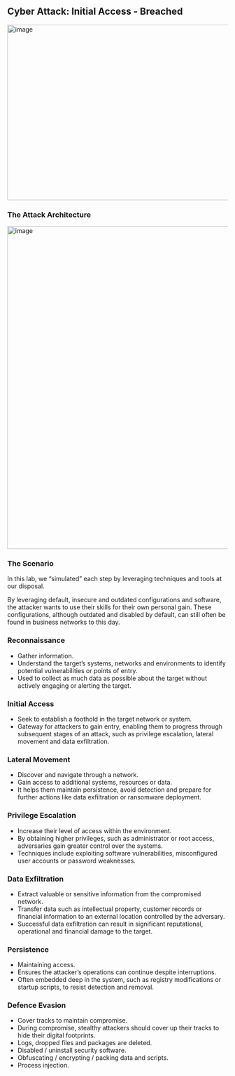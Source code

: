 ## Cyber Attack: Initial Access - Breached

<img width="1325" height="400" alt="image" src="https://github.com/user-attachments/assets/18ec6d3f-8b2a-41ee-a06a-67b7d59e3ca8" />

### The Attack Architecture
<img width="1077" height="736" alt="image" src="https://github.com/user-attachments/assets/b4d1b284-f98e-407c-8740-1bebe9d4c2d9" />

### The Scenario
In this lab, we “simulated” each step by leveraging techniques and tools at our disposal. 

By leveraging default, insecure and outdated configurations and software, the attacker wants to use their skills for their own personal gain. These configurations, although outdated and disabled by default, can still often be found in business networks to this day.

### Reconnaissance
- Gather information.
- Understand the target’s systems, networks and environments to identify potential vulnerabilities or points of entry.
- Used to collect as much data as possible about the target without actively engaging or alerting the target. 

### Initial Access
- Seek to establish a foothold in the target network or system.
- Gateway for attackers to gain entry, enabling them to progress through subsequent stages of an attack, such as privilege escalation, lateral movement and data exfiltration.

### Lateral Movement
- Discover and navigate through a network.
- Gain access to additional systems, resources or data.
- It helps them maintain persistence, avoid detection and prepare for further actions like data exfiltration or ransomware deployment. 

### Privilege Escalation
- Increase their level of access within the environment.
- By obtaining higher privileges, such as  administrator or root access, adversaries gain greater control over the systems.
- Techniques include exploiting software vulnerabilities, misconfigured user accounts or password weaknesses.

### Data Exfiltration
- Extract valuable or sensitive information from  the compromised network.
- Transfer data such as intellectual property, customer records or financial information to an external location controlled by the adversary.
- Successful data exfiltration can result in significant reputational, operational and financial damage to the target. 

### Persistence
- Maintaining access.
- Ensures the attacker’s operations can continue despite interruptions.
- Often embedded deep in the system, such as registry modifications or startup scripts, to resist detection and removal. 

### Defence Evasion
- Cover tracks to maintain compromise.
- During compromise, stealthy attackers should cover up their tracks to hide their digital footprints.
- Logs, dropped files and packages are deleted.
- Disabled / uninstall security software.
- Obfuscating / encrypting / packing data and scripts.
- Process injection.
